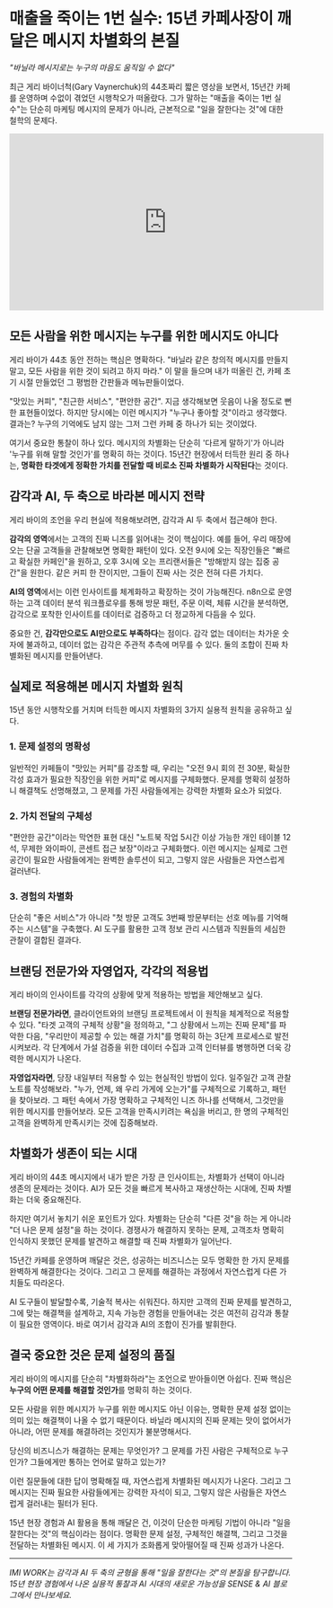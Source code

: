 # 매출을 죽이는 1번 실수: 15년 카페사장이 깨달은 메시지 차별화의 본질

*"바닐라 메시지로는 누구의 마음도 움직일 수 없다"*

최근 게리 바이너척(Gary Vaynerchuk)의 44초짜리 짧은 영상을 보면서, 15년간 카페를 운영하며 수없이 겪었던 시행착오가 떠올랐다. 그가 말하는 "매출을 죽이는 1번 실수"는 단순히 마케팅 메시지의 문제가 아니라, 근본적으로 "일을 잘한다는 것"에 대한 철학의 문제다.

<iframe width="560" height="315" src="https://www.youtube.com/embed/1WLpYQSlUS8" title="YouTube video player" frameborder="0" allow="accelerometer; autoplay; clipboard-write; encrypted-media; gyroscope; picture-in-picture; web-share" allowfullscreen></iframe>

## 모든 사람을 위한 메시지는 누구를 위한 메시지도 아니다

게리 바이가 44초 동안 전하는 핵심은 명확하다. "바닐라 같은 창의적 메시지를 만들지 말고, 모든 사람을 위한 것이 되려고 하지 마라." 이 말을 들으며 내가 떠올린 건, 카페 초기 시절 만들었던 그 평범한 간판들과 메뉴판들이었다.

"맛있는 커피", "친근한 서비스", "편안한 공간". 지금 생각해보면 웃음이 나올 정도로 뻔한 표현들이었다. 하지만 당시에는 이런 메시지가 "누구나 좋아할 것"이라고 생각했다. 결과는? 누구의 기억에도 남지 않는 그저 그런 카페 중 하나가 되는 것이었다.

여기서 중요한 통찰이 하나 있다. 메시지의 차별화는 단순히 '다르게 말하기'가 아니라 '누구를 위해 말할 것인가'를 명확히 하는 것이다. 15년간 현장에서 터득한 원리 중 하나는, **명확한 타겟에게 정확한 가치를 전달할 때 비로소 진짜 차별화가 시작된다**는 것이다.

## 감각과 AI, 두 축으로 바라본 메시지 전략

게리 바이의 조언을 우리 현실에 적용해보려면, 감각과 AI 두 축에서 접근해야 한다. 

**감각의 영역**에서는 고객의 진짜 니즈를 읽어내는 것이 핵심이다. 예를 들어, 우리 매장에 오는 단골 고객들을 관찰해보면 명확한 패턴이 있다. 오전 9시에 오는 직장인들은 "빠르고 확실한 카페인"을 원하고, 오후 3시에 오는 프리랜서들은 "방해받지 않는 집중 공간"을 원한다. 같은 커피 한 잔이지만, 그들이 진짜 사는 것은 전혀 다른 가치다.

**AI의 영역**에서는 이런 인사이트를 체계화하고 확장하는 것이 가능해진다. n8n으로 운영하는 고객 데이터 분석 워크플로우를 통해 방문 패턴, 주문 이력, 체류 시간을 분석하면, 감각으로 포착한 인사이트를 데이터로 검증하고 더 정교하게 다듬을 수 있다.

중요한 건, **감각만으로도 AI만으로도 부족하다**는 점이다. 감각 없는 데이터는 차가운 숫자에 불과하고, 데이터 없는 감각은 주관적 추측에 머무를 수 있다. 둘의 조합이 진짜 차별화된 메시지를 만들어낸다.

## 실제로 적용해본 메시지 차별화 원칙

15년 동안 시행착오를 거치며 터득한 메시지 차별화의 3가지 실용적 원칙을 공유하고 싶다.

### 1. 문제 설정의 명확성

일반적인 카페들이 "맛있는 커피"를 강조할 때, 우리는 "오전 9시 회의 전 30분, 확실한 각성 효과가 필요한 직장인을 위한 커피"로 메시지를 구체화했다. 문제를 명확히 설정하니 해결책도 선명해졌고, 그 문제를 가진 사람들에게는 강력한 차별화 요소가 되었다.

### 2. 가치 전달의 구체성

"편안한 공간"이라는 막연한 표현 대신 "노트북 작업 5시간 이상 가능한 개인 테이블 12석, 무제한 와이파이, 콘센트 접근 보장"이라고 구체화했다. 이런 메시지는 실제로 그런 공간이 필요한 사람들에게는 완벽한 솔루션이 되고, 그렇지 않은 사람들은 자연스럽게 걸러낸다.

### 3. 경험의 차별화

단순히 "좋은 서비스"가 아니라 "첫 방문 고객도 3번째 방문부터는 선호 메뉴를 기억해주는 시스템"을 구축했다. AI 도구를 활용한 고객 정보 관리 시스템과 직원들의 세심한 관찰이 결합된 결과다.

## 브랜딩 전문가와 자영업자, 각각의 적용법

게리 바이의 인사이트를 각각의 상황에 맞게 적용하는 방법을 제안해보고 싶다.

**브랜딩 전문가라면**, 클라이언트와의 브랜딩 프로젝트에서 이 원칙을 체계적으로 적용할 수 있다. "타겟 고객의 구체적 상황"을 정의하고, "그 상황에서 느끼는 진짜 문제"를 파악한 다음, "우리만이 제공할 수 있는 해결 가치"를 명확히 하는 3단계 프로세스로 발전시켜보라. 각 단계에서 가설 검증을 위한 데이터 수집과 고객 인터뷰를 병행하면 더욱 강력한 메시지가 나온다.

**자영업자라면**, 당장 내일부터 적용할 수 있는 현실적인 방법이 있다. 일주일간 고객 관찰 노트를 작성해보라. "누가, 언제, 왜 우리 가게에 오는가"를 구체적으로 기록하고, 패턴을 찾아보라. 그 패턴 속에서 가장 명확하고 구체적인 니즈 하나를 선택해서, 그것만을 위한 메시지를 만들어보라. 모든 고객을 만족시키려는 욕심을 버리고, 한 명의 구체적인 고객을 완벽하게 만족시키는 것에 집중해보라.

## 차별화가 생존이 되는 시대

게리 바이의 44초 메시지에서 내가 받은 가장 큰 인사이트는, 차별화가 선택이 아니라 생존의 문제라는 것이다. AI가 모든 것을 빠르게 복사하고 재생산하는 시대에, 진짜 차별화는 더욱 중요해진다.

하지만 여기서 놓치기 쉬운 포인트가 있다. 차별화는 단순히 "다른 것"을 하는 게 아니라 "더 나은 문제 설정"을 하는 것이다. 경쟁사가 해결하지 못하는 문제, 고객조차 명확히 인식하지 못했던 문제를 발견하고 해결할 때 진짜 차별화가 일어난다.

15년간 카페를 운영하며 깨달은 것은, 성공하는 비즈니스는 모두 명확한 한 가지 문제를 완벽하게 해결한다는 것이다. 그리고 그 문제를 해결하는 과정에서 자연스럽게 다른 가치들도 따라온다.

AI 도구들이 발달할수록, 기술적 복사는 쉬워진다. 하지만 고객의 진짜 문제를 발견하고, 그에 맞는 해결책을 설계하고, 지속 가능한 경험을 만들어내는 것은 여전히 감각과 통찰이 필요한 영역이다. 바로 여기서 감각과 AI의 조합이 진가를 발휘한다.

## 결국 중요한 것은 문제 설정의 품질

게리 바이의 메시지를 단순히 "차별화하라"는 조언으로 받아들이면 아쉽다. 진짜 핵심은 **누구의 어떤 문제를 해결할 것인가**를 명확히 하는 것이다. 

모든 사람을 위한 메시지가 누구를 위한 메시지도 아닌 이유는, 명확한 문제 설정 없이는 의미 있는 해결책이 나올 수 없기 때문이다. 바닐라 메시지의 진짜 문제는 맛이 없어서가 아니라, 어떤 문제를 해결하려는 것인지가 불분명해서다.

당신의 비즈니스가 해결하는 문제는 무엇인가? 그 문제를 가진 사람은 구체적으로 누구인가? 그들에게만 통하는 언어로 말하고 있는가?

이런 질문들에 대한 답이 명확해질 때, 자연스럽게 차별화된 메시지가 나온다. 그리고 그 메시지는 진짜 필요한 사람들에게는 강력한 자석이 되고, 그렇지 않은 사람들은 자연스럽게 걸러내는 필터가 된다.

15년 현장 경험과 AI 활용을 통해 깨달은 건, 이것이 단순한 마케팅 기법이 아니라 "일을 잘한다는 것"의 핵심이라는 점이다. 명확한 문제 설정, 구체적인 해결책, 그리고 그것을 전달하는 차별화된 메시지. 이 세 가지가 조화롭게 맞아떨어질 때 진짜 성과가 나온다.

---

*IMI WORK는 감각과 AI 두 축의 균형을 통해 "일을 잘한다는 것"의 본질을 탐구합니다. 15년 현장 경험에서 나온 실용적 통찰과 AI 시대의 새로운 가능성을 SENSE & AI 블로그에서 만나보세요.*